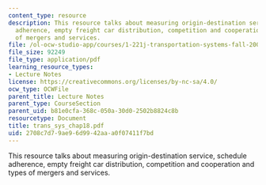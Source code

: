 ```yaml
---
content_type: resource
description: This resource talks about measuring origin-destination service, schedule
  adherence, empty freight car distribution, competition and cooperation and types
  of mergers and services.
file: /ol-ocw-studio-app/courses/1-221j-transportation-systems-fall-2004/2708c7d79ae96d9942aaa0f07411f7bd_trans_sys_chap18.pdf
file_size: 92249
file_type: application/pdf
learning_resource_types:
- Lecture Notes
license: https://creativecommons.org/licenses/by-nc-sa/4.0/
ocw_type: OCWFile
parent_title: Lecture Notes
parent_type: CourseSection
parent_uid: b81e0cfa-368c-050a-30d0-2502b8824c8b
resourcetype: Document
title: trans_sys_chap18.pdf
uid: 2708c7d7-9ae9-6d99-42aa-a0f07411f7bd
---
```

This resource talks about measuring origin-destination service, schedule adherence, empty freight car distribution, competition and cooperation and types of mergers and services.